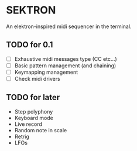 # SEKTRON

An elektron-inspired midi sequencer in the terminal.

## TODO for 0.1

 - [ ] Exhaustive midi messages type (CC etc...)
 - [ ] Basic pattern management (and chaining)
 - [ ] Keymapping management
 - [ ] Check midi drivers

## TODO for later

 - Step polyphony
 - Keyboard mode
 - Live record
 - Random note in scale
 - Retrig
 - LFOs